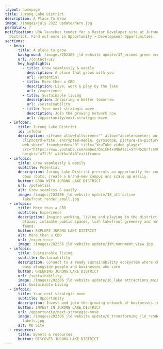 ```yaml
---
layout: homepage
title: Jurong Lake District
description: A Place To Grow
image: /images/july 2022 update/hero.jpg
permalink: /
notification: URA launches tender for a Master Developer site at Jurong Lake
  District. Find out more in Opportunity > Development Opportunities
sections:
  - hero:
      title: A place to grow
      background: /images/202306 jld website update/37_primed green economy_render.jpg
      url: /contact-us/
      key_highlights:
        - title: Grow seamlessly & easily
          description: A place that grows with you
          url: /potential
        - title: More than a CBD
          description: Live, work & play by the lake
          url: /experience
        - title: Sustainable living
          description: Inspiring a better tomorrow
          url: /sustainability
        - title: Your next strategic move
          description: Join the growing network now
          url: /opportunity/next-strategic-move
  - infobar:
      title: Jurong Lake District
      id: infobar
      description: <iframe allowfullscreen="" allow="accelerometer; autoplay;
        clipboard-write; encrypted-media; gyroscope; picture-in-picture;
        web-share" frameborder="0" title="YouTube video player"
        src="https://www.youtube.com/embed/Dm1CH4xUNbA?si=STFNbzGrfsSXCZDF"
        height="472.5" width="840"></iframe>
  - infopic:
      title: Grow seamlessly & easily
      subtitle: Potential
      description: Jurong Lake District presents an opportunity for companies to put
        down roots, create a brand-new campus and scale up easily.
      button: GROW WITH JURONG LAKE DISTRICT
      url: /potential
      alt: Grow seamless & easily
      image: /images/202306 jld website update/18_attractive
        lakefront_render_small.jpg
  - infopic:
      title: More than a CBD
      subtitle: Experience
      description: Imagine working, living and playing in the district with convivial
        plazas, intimate public spaces, lush lakefront greenery and native
        fauna.
      button: EXPLORE JURONG LAKE DISTRICT
      alt: More than a CBD
      url: /experience
      image: /images/202306 jld website update/jth_monument_view.jpg
  - infopic:
      title: Sustainable living
      subtitle: Sustainability
      description: Connect to a ready sustainability ecosystem where choosing green is
        easy alongside people and businesses who care
      button: GREENING JURONG LAKE DISTRICT
      url: /sustainability
      image: /images/202306 jld website update/16_lake attractions_main render.png
      alt: Sustainable Living
  - infopic:
      title: Your next strategic move
      subtitle: Opportunity
      description: Invest and join the growing network of businesses in Jurong Lake District
      button: INVEST IN JURONG LAKE DISTRICT
      url: /opportunity/next-strategic-move
      image: /images/202306 jld website update/8_transforming jld_render_with
        labels.jpg
      alt: MD Site
  - resources:
      title: Events & resources
      button: DISCOVER JURONG LAKE DISTRICT
---
```

